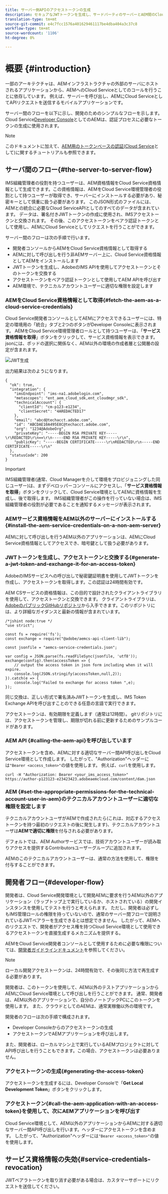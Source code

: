 ```yaml
---
title: サーバー側APIのアクセストークンの生成
description: セキュアなJWTトークンを生成し、サードパーティのサーバーとAEM間のCloud Serviceを容易にする方法を学びます。
translation-type: tm+mt
source-git-commit: e4c7fcc1576a401629461117be4dba404a3c37c8
workflow-type: tm+mt
source-wordcount: '1106'
ht-degree: 0%

---
```



# 概要 {#introduction}

一部のアーキテクチャは、AEMインフラストラクチャの外部のサーバにホストされるアプリケーションから、AEMへのCloud Serviceとしてのコールを行うことに依存しています。 例えば、サーバーを呼び出し、AEMにCloud ServiceとしてAPIリクエストを送信するモバイルアプリケーションです。

サーバー間のフローを以下に示し、開発のためのシンプルなフローを示します。 Cloud Service[Developer Console](development-guidelines.md#crxde-lite-and-developer-console)としてのAEMは、認証プロセスに必要なトークンの生成に使用されます。

>[!NOTE]
>
>このドキュメントに加えて、[AEM用のトークンベースの認証(Cloud Service](https://experienceleague.adobe.com/docs/experience-manager-learn/getting-started-with-aem-headless/authentication/overview.html?lang=en#authentication)として)に関するチュートリアルも参照できます。

## サーバ間のフロー{#the-server-to-server-flow}

IMS組織管理者の役割を持つユーザーは、AEM資格情報をCloud Service資格情報として生成できます。この資格情報は、AEMをCloud Service環境管理者の役割として持つユーザーが取得でき、サーバーにインストールする必要があり、秘密キーとして慎重に扱う必要があります。 このJSON形式のファイルには、AEMとの統合に必要なCloud ServiceAPIとしてのすべてのデータが含まれています。 データは、署名付きJWTトークンの作成に使用され、IMSアクセストークンと交換されます。 その後、このアクセストークンをベアラ認証トークンとして使用し、AEMにCloud Serviceとしてリクエストを行うことができます。

サーバー間のフローは次の手順で行います。

* 開発者コンソールからAEMをCloud Service資格情報として取得する
* AEMに対して呼び出しを行う非AEMサーバー上に、Cloud Service資格情報としてAEMをインストールします
* JWTトークンを生成し、AdobeのIMS APIを使用してアクセストークンとそのトークンを交換する
* アクセストークンをベアラ認証トークンとして使用してAEM APIを呼び出す
* AEM環境で、テクニカルアカウントユーザーに適切な権限を設定します

### AEMをCloud Service資格情報として取得{#fetch-the-aem-as-a-cloud-service-credentials}

Cloud Service開発者コンソールとしてAEMにアクセスできるユーザーには、特定の環境用の「統合」タブと2つのボタンがDeveloper Consoleに表示されます。 AEMをCloud Service環境管理者ロールとして持つユーザーは、「**サービス資格情報を取得**」ボタンをクリックして、サービス資格情報を表示できます。jsonには、ポッドの選択に関係なく、AEM以外の環境の作成者層と公開層の設定が含まれます。

![JWT生成](assets/JWTtoken3.png)

出力結果は次のようになります。

```
{
  "ok": true,
  "integration": {
    "imsEndpoint": "ims-na1.adobelogin.com",
    "metascopes": "ent_aem_cloud_sdk,ent_cloudmgr_sdk",
    "technicalAccount": {
      "clientId": "cm-p123-e1234",
      "clientSecret": "4AREDACTED17"
    },
    "email": "abcd@techacct.adobe.com",
    "id": "ABCDAE10A495E8C@techacct.adobe.com",
    "org": "1234@AdobeOrg",
    "privateKey": "-----BEGIN RSA PRIVATE KEY-----\r\REDACTED\r\n==\r\n-----END RSA PRIVATE KEY-----\r\n",
    "publicKey": "-----BEGIN CERTIFICATE-----\r\nREDACTED\r\n-----END CERTIFICATE-----\r\n"
  },
  "statusCode": 200
}
```

>[!IMPORTANT]
>
>IMS組織管理者(通常、Cloud Managerを介して環境をプロビジョニングした同じユーザー)は、まずデベロッパーコンソールにアクセスし、「**サービス資格情報を取得**」ボタンをクリックして、Cloud Service環境としてAEMに資格情報を生成し、後で取得します。 IMS組織管理者がこの操作を行っていない場合は、IMS組織管理者の役割が必要であることを通知するメッセージが表示されます。

### AEMサービス資格情報をAEM以外のサーバーにインストールする{#install-the-aem-service-credentials-on-a-non-aem-server}

AEMに対して呼び出しを行うAEM以外のアプリケーションは、AEMにCloud Service資格情報としてアクセスでき、暗号鍵として扱う必要があります。

### JWTトークンを生成し、アクセストークンと交換する{#generate-a-jwt-token-and-exchange-it-for-an-access-token}

AdobeのIMSサービスへの呼び出しで秘密鍵証明書を使用してJWTトークンを作成し、アクセストークンを取得します。この認証は24時間有効です。

AEM CSサービスの資格情報は、この目的で設計されたクライアントライブラリを使用して、アクセストークンと交換できます。 クライアントライブラリは、[AdobeのパブリックGitHubリポジトリ](https://github.com/adobe/aemcs-api-client-lib)から入手できます。このリポジトリには、より詳細なガイダンスと最新の情報が含まれています。

```
/*jshint node:true */
"use strict";

const fs = require('fs');
const exchange = require("@adobe/aemcs-api-client-lib");

const jsonfile = "aemcs-service-credentials.json";

var config = JSON.parse(fs.readFileSync(jsonfile, 'utf8'));
exchange(config).then(accessToken => {
    // output the access token in json form including when it will expire.
    console.log(JSON.stringify(accessToken,null,2));
}).catch(e => {
    console.log("Failed to exchange for access token ",e);
});
```

同じ交換は、正しい形式で署名済みJWTトークンを生成し、IMS Token Exchange APIを呼び出すことのできる任意の言語で実行できます。

アクセストークンは、有効期限を定義します（通常は12時間）。 gitリポジトリには、アクセストークンを管理し、期限が切れる前に更新するためのサンプルコードがあります。

### AEM API {#calling-the-aem-api}を呼び出しています

アクセストークンを含め、AEMに対する適切なサーバー間API呼び出しをCloud Service環境として作成します。 したがって、&quot;Authorization&quot;ヘッダーには`"Bearer <access_token>"`の値を使用します。 例えば、`curl`を使用します。

```curlc
curl -H "Authorization: Bearer <your_ims_access_token>" https://author-p123123-e23423423.adobeaemcloud.com/content/dam.json
```

### AEM {#set-the-appropriate-permissions-for-the-technical-account-user-in-aem}のテクニカルアカウントユーザーに適切な権限を設定します

テクニカルアカウントユーザがAEMで作成されたら(これは、対応するアクセストークンを持つ最初のリクエストの後に発生します)、テクニカルアカウントユーザは&#x200B;**AEMで適切に権限**&#x200B;を付与される必要があります。

デフォルトでは、AEM Authorサービスでは、技術アカウントユーザーが読み取りアクセスを提供するContributorsユーザーグループに追加されます。

AEMのこのテクニカルアカウントユーザーは、通常の方法を使用して、権限を付与することができます。

## 開発者フロー{#developer-flow}

開発者は、Cloud Service開発環境として開発AEMに要求を行うAEM以外のアプリケーション（ラップトップ上で実行しているか、ホストされている）の開発インスタンスを使用してテストを行うと考えられます。 ただし、開発者は必ずしもIMS管理ロールの権限を持っていないので、通常のサーバー間フローで説明されているJWTベアラーを生成できるとは想定できません。 したがって、AEMへのリクエストで、開発者がアクセス権を持つCloud Service環境として使用できるアクセストークンを直接生成するメカニズムを提供する。

AEMをCloud Service開発者コンソールとして使用するために必要な権限については、[開発者ガイドラインドキュメント](/help/implementing/developing/introduction/development-guidelines.md#crxde-lite-and-developer-console)を参照してください。

>[!NOTE]
>
>ローカル開発アクセストークンは、24時間有効で、その後同じ方法で再生成する必要があります。

開発者は、このトークンを使用して、AEM以外のテストアプリケーションからAEMにCloud Service環境として呼び出しを行うことができます。 通常、開発者は、AEM以外のアプリケーションで、自分のノートブックPCにこのトークンを使用します。 また、クラウドとしてのAEMは、通常実稼働以外の環境です。

開発者のフローは次の手順で構成されます。

* Developer Consoleからのアクセストークンの生成
* アクセストークンでAEMアプリケーションを呼び出します。

また、開発者は、ローカルマシン上で実行しているAEMプロジェクトに対してAPI呼び出しを行うこともできます。この場合、アクセストークンは必要ありません。

### アクセストークンの生成{#generating-the-access-token}

アクセストークンを生成するには、Developer Consoleで「**Get Local Development Token**」ボタンをクリックします。

### アクセストークン{#call-the-aem-application-with-an-access-token}を使用して、次にAEMアプリケーションを呼び出す

Cloud Service環境として、AEM以外のアプリケーションからAEMに対する適切なサーバー間API呼び出しを行います。ヘッダーにアクセストークンを含めます。 したがって、&quot;Authorization&quot;ヘッダーには`"Bearer <access_token>"`の値を使用します。

## サービス資格情報の失効{#service-credentials-revocation}

JWTベアラトークンを取り消す必要がある場合は、カスタマーサポートにリクエストを送信してください。